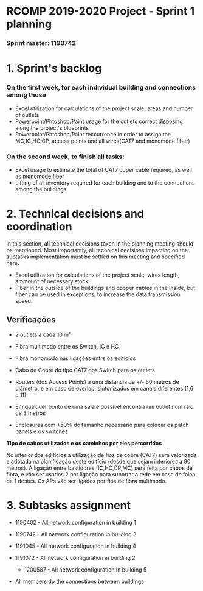 RCOMP 2019-2020 Project - Sprint 1 planning
===========================================
### Sprint master: 1190742 ###

# 1. Sprint's backlog #

### On the first week, for each individual building and connections among those ###
* Excel utilization for calculations of the project scale, areas and number of outlets
* Powerpoint/Phtoshop/Paint usage for the outlets correct disposing along the project's blueprints
* Powerpoint/Phtoshop/Paint reccurrence in order to assign the MC,IC,HC,CP, access points and all wires(CAT7 and monomode fiber)

### On the second week, to finish all tasks: ###
* Excel usage to estimate the total of CAT7 coper cable required, as well as monomode fiber
* Lifting of all inventory required for each building and to the connections among the buildings

# 2. Technical decisions and coordination #
In this section, all technical decisions taken in the planning meeting should be mentioned.
	Most importantly, all technical decisions impacting on the subtasks implementation must be settled on this	meeting and specified here.

  * Excel utilization for calculations of the project scale, wires length, ammount of necessary stock
  * Fiber in the outside of the buildings and copper cables in the inside, but fiber can be used in exceptions, to increase
   the data transmission speed.

## Verificações

- 2 outlets a cada 10 m²

- Fibra multimodo entre os Switch, IC e HC

- Fibra monomodo nas ligações entre os edifícios

- Cabo de Cobre do tipo CAT7 dos Switch para os outlets

- Routers (dos Access Points) a uma distancia de +/- 50 metros de diâmetro, e em caso de overlap, sintonizados em canais diferentes (1,6 e 11)

- Em qualquer ponto de uma sala e possível encontra um outlet num raio de 3 metros

- Enclosures com +50% do tamanho necessário para colocar os patch panels e os switches

**Tipo de cabos utilizados e os caminhos por eles percorridos**

No interior dos edifícios a utilização de fios de cobre (CAT7) será valorizada e adotada na planificação deste edifício (desde que sejam inferiores a 90 metros).
A ligação entre bastidores (IC,HC,CP,MC) será feita por cabos de fibra, e vão ser usados 2 por ligação para suportar a rede em caso de falha de 1 destes. Os APs vão ser ligados por fios de fibra multimodo.


# 3. Subtasks assignment #

  * 1190402 - All network configuration in building 1
  * 1190742 - All network configuration in building 3
  * 1191045 - All network configuration in building 4
  * 1191072 - All network configuration in building 2
	* 1200587 - All network configuration in building 5

  * All members do the connections between buildings
